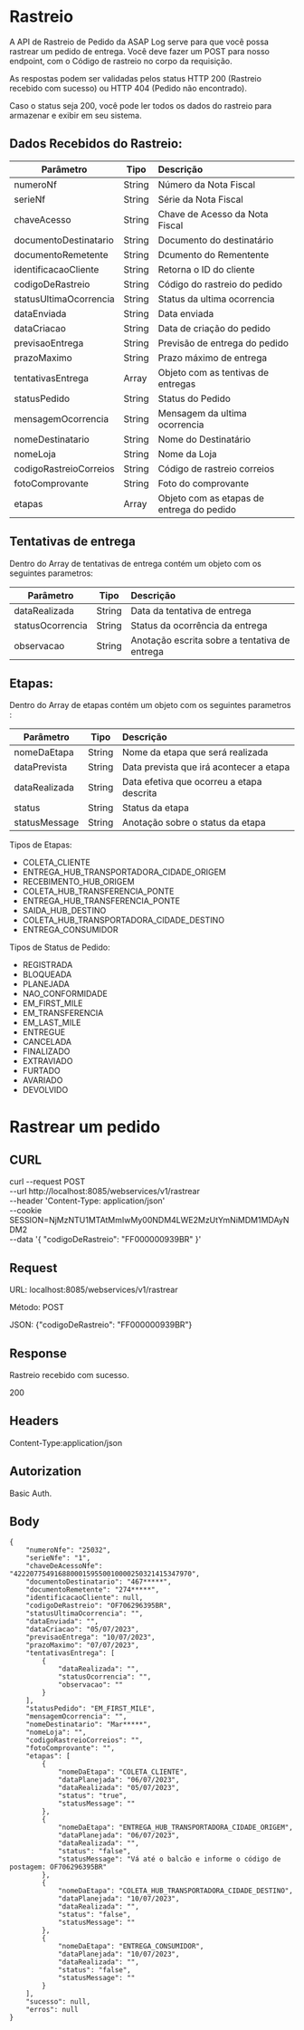 # Rastreio

A API de Rastreio de Pedido da ASAP Log serve para que você possa rastrear um pedido de entrega. Você deve fazer um POST para nosso endpoint, com o Código de rastreio no corpo da requisição.

As respostas podem ser validadas pelos status HTTP 200 (Rastreio recebido com sucesso) ou HTTP 404 (Pedido não encontrado).

Caso o status seja 200, você pode ler todos os dados do rastreio para armazenar e exibir em seu sistema.



## Dados Recebidos do Rastreio:

| Parâmetro              | Tipo                    | Descrição                                 |
|------------------------|-------------------------|:------------------------------------------|
| numeroNf               | String                  | Número da Nota Fiscal                     |
| serieNf                | String                  | Série da Nota Fiscal                      |
| chaveAcesso            | String                  | Chave de Acesso da Nota Fiscal            |
| documentoDestinatario  | String                  | Documento do destinatário                 |
| documentoRemetente     | String                  | Dcumento do Rementente                    |
| identificacaoCliente   | String                  | Retorna o ID do cliente                   |
| codigoDeRastreio       | String                  | Código do rastreio do pedido              |
| statusUltimaOcorrencia | String                  | Status da ultima ocorrencia               |
| dataEnviada            | String                  | Data enviada                              |
| dataCriacao            | String                  | Data de criação do pedido                 |
| previsaoEntrega        | String                  | Previsão de entrega do pedido             |
| prazoMaximo            | String                  | Prazo máximo de entrega                   |
| tentativasEntrega      | Array<TentativaEntrega> | Objeto com as tentivas de entregas        |
| statusPedido           | String                  | Status do Pedido                          |
| mensagemOcorrencia     | String                  | Mensagem da ultima ocorrencia             |
| nomeDestinatario       | String                  | Nome do Destinatário                      |
| nomeLoja               | String                  | Nome da Loja                              |
| codigoRastreioCorreios | String                  | Código de rastreio correios               |
| fotoComprovante        | String                  | Foto do comprovante                       |
| etapas                 | Array<Etapa>            | Objeto com as etapas de entrega do pedido |

## Tentativas de entrega
Dentro do Array de tentativas de entrega contém um objeto com os seguintes parametros:

| Parâmetro        | Tipo   | Descrição                                     |
|------------------|--------|:----------------------------------------------|
| dataRealizada    | String | Data da tentativa de entrega                  |
| statusOcorrencia | String | Status da ocorrência da entrega               |
| observacao       | String | Anotação escrita sobre a tentativa de entrega |

## Etapas:
Dentro do Array de etapas contém um objeto com os seguintes parametros :

| Parâmetro     | Tipo   | Descrição                                 |
|---------------|--------|:------------------------------------------|
| nomeDaEtapa   | String | Nome da etapa que será realizada          |
| dataPrevista  | String | Data prevista que irá acontecer a etapa   |
| dataRealizada | String | Data efetiva que ocorreu a etapa descrita |
| status        | String | Status da etapa                           |
| statusMessage | String | Anotação sobre o status da etapa          |


Tipos de Etapas:

- COLETA_CLIENTE
- ENTREGA_HUB_TRANSPORTADORA_CIDADE_ORIGEM
- RECEBIMENTO_HUB_ORIGEM
- COLETA_HUB_TRANSFERENCIA_PONTE
- ENTREGA_HUB_TRANSFERENCIA_PONTE
- SAIDA_HUB_DESTINO
- COLETA_HUB_TRANSPORTADORA_CIDADE_DESTINO
- ENTREGA_CONSUMIDOR

Tipos de Status de Pedido:
- REGISTRADA
- BLOQUEADA
- PLANEJADA
- NAO_CONFORMIDADE
- EM_FIRST_MILE
- EM_TRANSFERENCIA
- EM_LAST_MILE
- ENTREGUE
- CANCELADA
- FINALIZADO
- EXTRAVIADO
- FURTADO
- AVARIADO
- DEVOLVIDO


# Rastrear um pedido

## CURL

curl --request POST \
--url http://localhost:8085/webservices/v1/rastrear \
--header 'Content-Type: application/json' \
--cookie SESSION=NjMzNTU1MTAtMmIwMy00NDM4LWE2MzUtYmNiMDM1MDAyNDM2 \
--data '{
"codigoDeRastreio": "FF000000939BR"
}'

## Request

URL: localhost:8085/webservices/v1/rastrear

Método: POST

JSON: {"codigoDeRastreio": "FF000000939BR"}


## Response

Rastreio recebido com sucesso.

200

## Headers

Content-Type:application/json

## Autorization

Basic Auth.

## Body
```
{
	"numeroNfe": "25032",
	"serieNfe": "1",
	"chaveDeAcessoNfe": "42220775491688000159550010000250321415347970",
	"documentoDestinatario": "467*****",
	"documentoRemetente": "274*****",
	"identificacaoCliente": null,
	"codigoDeRastreio": "OF706296395BR",
	"statusUltimaOcorrencia": "",
	"dataEnviada": "",
	"dataCriacao": "05/07/2023",
	"previsaoEntrega": "10/07/2023",
	"prazoMaximo": "07/07/2023",
	"tentativasEntrega": [
		{
			"dataRealizada": "",
			"statusOcorrencia": "",
			"observacao": ""
		}
	],
	"statusPedido": "EM_FIRST_MILE",
	"mensagemOcorrencia": "",
	"nomeDestinatario": "Mar*****",
	"nomeLoja": "",
	"codigoRastreioCorreios": "",
	"fotoComprovante": "",
	"etapas": [
		{
			"nomeDaEtapa": "COLETA_CLIENTE",
			"dataPlanejada": "06/07/2023",
			"dataRealizada": "05/07/2023",
			"status": "true",
			"statusMessage": ""
		},
		{
			"nomeDaEtapa": "ENTREGA_HUB_TRANSPORTADORA_CIDADE_ORIGEM",
			"dataPlanejada": "06/07/2023",
			"dataRealizada": "",
			"status": "false",
			"statusMessage": "Vá até o balcão e informe o código de postagem: OF706296395BR"
		},
		{
			"nomeDaEtapa": "COLETA_HUB_TRANSPORTADORA_CIDADE_DESTINO",
			"dataPlanejada": "10/07/2023",
			"dataRealizada": "",
			"status": "false",
			"statusMessage": ""
		},
		{
			"nomeDaEtapa": "ENTREGA_CONSUMIDOR",
			"dataPlanejada": "10/07/2023",
			"dataRealizada": "",
			"status": "false",
			"statusMessage": ""
		}
	],
	"sucesso": null,
	"erros": null
}
```